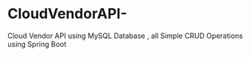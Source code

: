 # CloudVendorAPI-
Cloud Vendor API using MySQL Database , all Simple CRUD Operations using Spring Boot 
